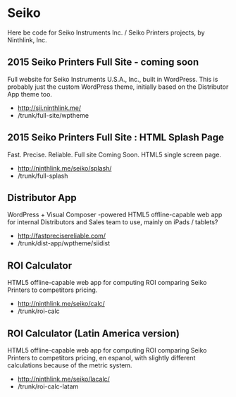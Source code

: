 Seiko
=======

Here be code for Seiko Instruments Inc. / Seiko Printers projects, by Ninthlink, Inc.

## 2015 Seiko Printers Full Site - coming soon

Full website for Seiko Instruments U.S.A., Inc., built in WordPress. This is probably just the custom WordPress theme, initially based on the Distributor App theme too.

- http://sii.ninthlink.me/
- /trunk/full-site/wptheme

## 2015 Seiko Printers Full Site : HTML Splash Page

Fast. Precise. Reliable. Full site Coming Soon. HTML5 single screen page.

- http://ninthlink.me/seiko/splash/
- /trunk/full-splash

## Distributor App

WordPress + Visual Composer -powered HTML5 offline-capable web app for internal Distributors and Sales team to use, mainly on iPads / tablets?

- http://fastprecisereliable.com/
- /trunk/dist-app/wptheme/siidist

## ROI Calculator

HTML5 offline-capable web app for computing ROI comparing Seiko Printers to competitors pricing.

- http://ninthlink.me/seiko/calc/
- /trunk/roi-calc

## ROI Calculator (Latin America version)

HTML5 offline-capable web app for computing ROI comparing Seiko Printers to competitors pricing, en espanol, with slightly different calculations because of the metric system.

- http://ninthlink.me/seiko/lacalc/
- /trunk/roi-calc-latam

